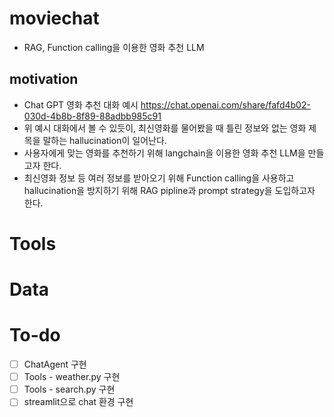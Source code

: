 # moviechat
- RAG, Function calling을 이용한 영화 추천 LLM
## motivation
- Chat GPT 영화 추천 대화 예시
https://chat.openai.com/share/fafd4b02-030d-4b8b-8f89-88adbb985c91
- 위 예시 대화에서 볼 수 있듯이, 최신영화를 물어봤을 때 틀린 정보와 없는 영화 제목을 말하는 hallucination이 일어난다.
- 사용자에게 맞는 영화를 추천하기 위해 langchain을 이용한  영화 추천 LLM을 만들고자 한다.
- 최신영화 정보 등 여러 정보를 받아오기 위해 Function calling을 사용하고 hallucination을 방지하기 위해 RAG pipline과 prompt strategy을 도입하고자 한다.

# Tools

# Data


# To-do
* [ ] ChatAgent 구현
* [ ] Tools - weather.py 구현 
* [ ] Tools - search.py 구현 
* [ ] streamlit으로 chat 환경 구현